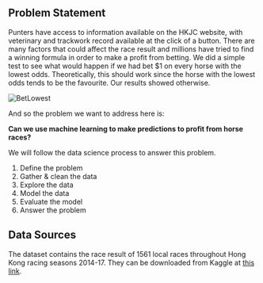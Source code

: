 ## Problem Statement
Punters have access to information available on the HKJC website, with veterinary and trackwork record available at the click of a button. There are many factors that could affect the race result and millions have tried to find a winning formula in order to make a profit from betting. We did a simple test to see what would happen if we had bet $1 on every horse with the lowest odds. Theoretically, this should work since the horse with the lowest odds tends to be the favourite. Our results showed otherwise.

![BetLowest](https://github.com/ethan-eplee/HorseRacePrediction/blob/main/images/bet_lowest_odds.jpg)

And so the problem we want to address here is: 

**Can we use machine learning to make predictions to profit from horse races?**

We will follow the data science process to answer this problem.
1. Define the problem
2. Gather & clean the data
3. Explore the data
4. Model the data
5. Evaluate the model
6. Answer the problem

## Data Sources
The dataset contains the race result of 1561 local races throughout Hong Kong racing seasons 2014-17. They can be downloaded from Kaggle at [this link](https://www.kaggle.com/datasets/lantanacamara/hong-kong-horse-racing).
